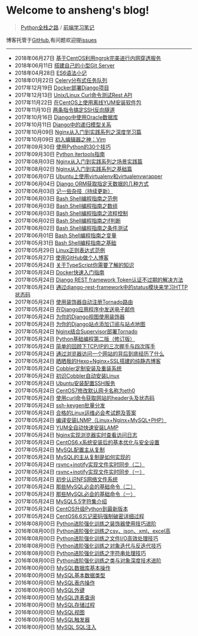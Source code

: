 # Welcome to ansheng's blog!

> [Python全栈之路](//blog.ansheng.me/article/python-full-stack-way) / [前端学习笔记](https://feln.ansheng.me/)

博客托管于[GitHub](https://github.com/anshengme/blog),有问题欢迎提[issues](https://github.com/anshengme/blog/issues)

---

- 2018年06月27日 [基于CentOS利用ngrok完美进行内网穿透服务](//blog.ansheng.me/article/centos-ngrok)
- 2018年06月11日 [搭建自己的小型Git Server](//blog.ansheng.me/article/build-your-own-mini-git-server)
- 2018年04月28日 [ES6语法小记](//blog.ansheng.me/article/es6-grammar)
- 2018年01月22日 [Celery分布式任务队列](//blog.ansheng.me/article/celery)
- 2017年12月19日 [Docker部署Django项目](//blog.ansheng.me/article/docker-deploy-django)
- 2017年12月13日 [Unix/Linux Curl命令测试Rest API](//blog.ansheng.me/article/unix-Linux-curl-command-to-test-the-rest-api)
- 2017年11月22日 [在CentOS上使用离线YUM安装软件包](//blog.ansheng.me/article/use-the-offline-yum-installation-package-on-centos)
- 2017年11月10日 [两条指令搞定SSH反向隧道](//blog.ansheng.me/article/ssh-tunnel)
- 2017年10月16日 [Django中使用Oracle数据库](//blog.ansheng.me/article/django-using-oracle-database)
- 2017年10月11日 [Django中的递归模型关系](//blog.ansheng.me/article/recursive-model-relationships-in-django)
- 2017年10月09日 [Nginx从入门到实践系列之深度学习篇](//blog.ansheng.me/article/nginx-depth-study)
- 2017年10月09日 [初入编辑器之神：Vim](//blog.ansheng.me/article/the-god-of-the-beginning-of-the-editor)
- 2017年09月30日 [使用Python的30个技巧](//blog.ansheng.me/article/python-30-tips)
- 2017年09月30日 [Python itertools指南](//blog.ansheng.me/article/python-itertools-guide)
- 2017年08月03日 [Nginx从入门到实践系列之场景实践篇](//blog.ansheng.me/article/nginx-from-the-introductory-to-practice-series-of-scenes-practice-articles)
- 2017年08月02日 [Nginx从入门到实践系列之基础篇](//blog.ansheng.me/article/nginx-from-entry-to-practice)
- 2017年06月07日 [Ubuntu上使用virtualenv和virtualenvwrapper](//blog.ansheng.me/article/ubuntu-uses-virtualenv-and-virtualenvwrapper)
- 2017年06月04日 [Django ORM获取指定天数据的几种方式](//blog.ansheng.me/article/django-orm-gets-several-ways-to-specify-day-data)
- 2017年06月03日 [记一些杂技（持续更新）](//blog.ansheng.me/article/remember-some-acrobatics)
- 2017年06月03日 [Bash Shell编程指南之范例](//blog.ansheng.me/article/bash-shell-programming-guide-example)
- 2017年06月03日 [Bash Shell编程指南之数组](//blog.ansheng.me/article/bash-shell-programming-guide-to-the-array)
- 2017年06月03日 [Bash Shell编程指南之流程控制](//blog.ansheng.me/article/bash-shell-programming-guide-for-process-control)
- 2017年06月02日 [Bash Shell编程指南之if判断](//blog.ansheng.me/article/bash-shell-programming-guide-if-judgment)
- 2017年06月02日 [Bash Shell编程指南之条件测试](//blog.ansheng.me/article/bash-shell-programming-guide-conditional-test)
- 2017年06月01日 [Bash Shell编程指南之变量](//blog.ansheng.me/article/bash-shell-programming-guide-for-variables)
- 2017年05月31日 [Bash Shell编程指南之基础](//blog.ansheng.me/article/bash-shell-programming-guide)
- 2017年05月29日 [Linux正则表达式范例](//blog.ansheng.me/article/examples-of-linux-regular-expressions)
- 2017年05月27日 [使用GitHub做个人博客](//blog.ansheng.me/article/use-github-as-a-personal-blog)
- 2017年05月24日 [关于TypeScript你需要了解的知识](//blog.ansheng.me/article/about-typescript-you-need-to-know-the-knowledge)
- 2017年05月24日 [Docker快速入门指南](//blog.ansheng.me/article/docker-quick-start-guide)
- 2017年05月24日 [Django REST framework Token认证不过期的解决方法](//blog.ansheng.me/article/django-rest-framework-token-expiring)
- 2017年05月24日 [通过django-rest-framework中的status模块来学习HTTP状态码](//blog.ansheng.me/article/django-rest-framework-status-module-learn-the-http-status-code)
- 2017年05月24日 [使用装饰器自动注册Tornado路由](//blog.ansheng.me/article/automatically-register-tornado-routes-with-decorators)
- 2017年05月24日 [在Django应用程序中发送电子邮件](//blog.ansheng.me/article/send-an-e-mail-message-in-the-django-application)
- 2017年05月24日 [为你的Django视图使用装饰器](//blog.ansheng.me/article/use-the-decorator-for-your-django-view)
- 2017年05月24日 [为你的Django站点添加订阅与站点地图](//blog.ansheng.me/article/add-subscriptions-and-sitemaps-for-your-django-site)
- 2017年05月24日 [Nginx结合Supervisor部署Tornado](//blog.ansheng.me/article/nginx-deployed-tornado-with-supervisor)
- 2017年05月24日 [Python基础编程第二版（修订版）](//blog.ansheng.me/article/python-fundamental-programming-2nd-edition-revised-edition)
- 2017年05月24日 [简单的回顾下TCP/IP的三次握手与四次挥手](//blog.ansheng.me/article/tcp-ip-three-handshakes-and-four-waving)
- 2017年05月24日 [通过浏览器访问一个网站的背后到底经历了什么](//blog.ansheng.me/article/through-the-browser-to-access-a-site-behind-what-has-gone-through)
- 2017年05月24日 [晒晒我的Hexo+Nginx+SSL搭建的纯静态博客](//blog.ansheng.me/article/hexo-nginx-built-purely-static-blog)
- 2017年05月24日 [Cobbler定制安装及重装系统](//blog.ansheng.me/article/cobbler-custom-installation-and-reinstall-the-system)
- 2017年05月24日 [初识Cobbler自动安装Linux](//blog.ansheng.me/article/acquaintance-cobbler-automatically-install-linux)
- 2017年05月24日 [Ubuntu安装配置SSH服务](//blog.ansheng.me/article/ubuntu-install-configuration-ssh)
- 2017年05月24日 [CentOS7修改默认网卡名称为eth0](//blog.ansheng.me/article/centos7-modify-network-name-eth0)
- 2017年05月24日 [使用curl命令获取网站的header头及状态码](//blog.ansheng.me/article/linux-curl-header-status-code)
- 2017年05月24日 [ssh-keygen批量分发](//blog.ansheng.me/article/ssh-keygen)
- 2017年05月24日 [合格的Linux运维必会考试题及答案](//blog.ansheng.me/article/ops-linux-exam-questions)
- 2017年05月24日 [编译安装LNMP（Linux+Nginx+MySQL+PHP）](//blog.ansheng.me/article/compile-install-lnmp)
- 2017年05月24日 [YUM全自动快速安装LAMP](//blog.ansheng.me/article/yum-install-lamp)
- 2017年05月24日 [Nginx实现浏览器实时查看访问日志](//blog.ansheng.me/article/nginx-live-view-acccess-log)
- 2017年05月24日 [CentOS6.x系统安装后的基本优化与安全设置](//blog.ansheng.me/article/linux-basic-optimized-system-installation)
- 2017年05月24日 [MySQL配置主从复制](//blog.ansheng.me/article/master-slave-replication)
- 2017年05月24日 [MySQL的主从复制是如何实现的](//blog.ansheng.me/article/mysql-master-slave-replication)
- 2017年05月24日 [rsync+inotify实现文件实时同步（二）](//blog.ansheng.me/article/rsync-inotify-synchronize-two)
- 2017年05月24日 [rsync+inotify实现文件实时同步（一）](//blog.ansheng.me/article/rsync-inotify-synchronize-one)
- 2017年05月24日 [初步认识NFS网络文件系统](//blog.ansheng.me/article/nfs-network-file-system)
- 2017年05月24日 [那些MySQL必会的基础命令（二）](//blog.ansheng.me/article/those-mysql-must-be-the-basic-command-b)
- 2017年05月24日 [那些MySQL必会的基础命令（一）](//blog.ansheng.me/article/those-mysql-must-be-the-basic-command-a)
- 2017年05月24日 [MySQL5.5字符集介绍](//blog.ansheng.me/article/mysql5.5-character-set-introduction)
- 2017年05月24日 [CentOS升级Python到最新版本](//blog.ansheng.me/article/centos-upgrades-python-to-the-latest-version)
- 2017年05月24日 [CentOS6.6忘记密码强制破密详细过程](//blog.ansheng.me/article/centos-6.6-forget-the-password-to-force-the-details-of-the-process)
- 2016年08月00日 [Python进阶强化训练之装饰器使用技巧进阶](//blog.ansheng.me/article/advanced-python-intensive-training-of-advanced-decorator-tips)
- 2016年08月00日 [Python进阶强化训练之csv、json、xml、excel高](//blog.ansheng.me/article/advanced-python-intensive-training-of-csv-json-xml-excel-efficient-parsing-and-construction-skills)
- 2016年08月00日 [Python进阶强化训练之文件I/O高效处理技巧](//blog.ansheng.me/article/advanced-python-intensive-training-of-file-i-o-efficient-handling-skills)
- 2016年08月00日 [Python进阶强化训练之对象迭代与反迭代技巧](//blog.ansheng.me/article/advanced-python-intensive-training-of-object-iteration-and-anti-iterative-technique)
- 2016年08月00日 [Python进阶强化训练之字符串处理技巧](//blog.ansheng.me/article/advanced-python-intensive-training-of-String-handling-skills)
- 2016年08月00日 [Python进阶强化训练之类与对象深度技术进阶](//blog.ansheng.me/article/advanced-python-intensive-training-of-class-and-object)
- 2016年00月00日 [MySQL数据库基本操作](//blog.ansheng.me/article/mysql-database-basic-operation)
- 2016年00月00日 [MySQL基本数据类型](//blog.ansheng.me/article/mysql-type-of-data)
- 2016年00月00日 [MySQL表内操作](//blog.ansheng.me/article/mysql-operating-table)
- 2016年00月00日 [MySQL外键](//blog.ansheng.me/article/mysql-foreign-key)
- 2016年00月00日 [MySQL连表查询](//blog.ansheng.me/article/mysql-even-table-query)
- 2016年00月00日 [MySQL存储过程](//blog.ansheng.me/article/mysql-stored-procedures)
- 2016年00月00日 [MySQL视图](//blog.ansheng.me/article/mysql-view)
- 2016年00月00日 [MySQL触发器](//blog.ansheng.me/article/mysql-trigger)
- 2016年00月00日 [MySQL SQL注入](//blog.ansheng.me/article/mysql-sql-injection)
